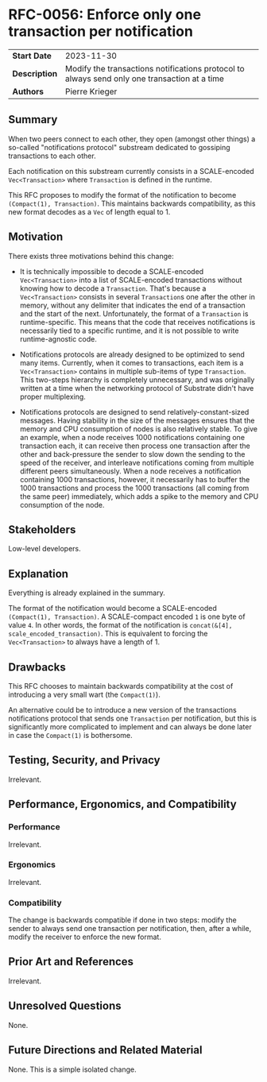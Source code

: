 # RFC-0056: Enforce only one transaction per notification

|                 |                                                                                             |
| --------------- | ------------------------------------------------------------------------------------------- |
| **Start Date**  | 2023-11-30                                                                                  |
| **Description** | Modify the transactions notifications protocol to always send only one transaction at a time|
| **Authors**     | Pierre Krieger                                                                              |

## Summary

When two peers connect to each other, they open (amongst other things) a so-called "notifications protocol" substream dedicated to gossiping transactions to each other.

Each notification on this substream currently consists in a SCALE-encoded `Vec<Transaction>` where `Transaction` is defined in the runtime.

This RFC proposes to modify the format of the notification to become `(Compact(1), Transaction)`. This maintains backwards compatibility, as this new format decodes as a `Vec` of length equal to 1.

## Motivation

There exists three motivations behind this change:

- It is technically impossible to decode a SCALE-encoded `Vec<Transaction>` into a list of SCALE-encoded transactions without knowing how to decode a `Transaction`. That's because a `Vec<Transaction>` consists in several `Transaction`s one after the other in memory, without any delimiter that indicates the end of a transaction and the start of the next. Unfortunately, the format of a `Transaction` is runtime-specific. This means that the code that receives notifications is necessarily tied to a specific runtime, and it is not possible to write runtime-agnostic code.

- Notifications protocols are already designed to be optimized to send many items. Currently, when it comes to transactions, each item is a `Vec<Transaction>` contains in multiple sub-items of type `Transaction`. This two-steps hierarchy is completely unnecessary, and was originally written at a time when the networking protocol of Substrate didn't have proper multiplexing.

- Notifications protocols are designed to send relatively-constant-sized messages. Having stability in the size of the messages ensures that the memory and CPU consumption of nodes is also relatively stable. To give an example, when a node receives 1000 notifications containing one transaction each, it can receive then process one transaction after the other and back-pressure the sender to slow down the sending to the speed of the receiver, and interleave notifications coming from multiple different peers simultaneously. When a node receives a notification containing 1000 transactions, however, it necessarily has to buffer the 1000 transactions and process the 1000 transactions (all coming from the same peer) immediately, which adds a spike to the memory and CPU consumption of the node.

## Stakeholders

Low-level developers.

## Explanation

Everything is already explained in the summary.

The format of the notification would become a SCALE-encoded `(Compact(1), Transaction)`.
A SCALE-compact encoded `1` is one byte of value `4`. In other words, the format of the notification is `concat(&[4], scale_encoded_transaction)`.
This is equivalent to forcing the `Vec<Transaction>` to always have a length of 1.

## Drawbacks

This RFC chooses to maintain backwards compatibility at the cost of introducing a very small wart (the `Compact(1)`).

An alternative could be to introduce a new version of the transactions notifications protocol that sends one `Transaction` per notification, but this is significantly more complicated to implement and can always be done later in case the `Compact(1)` is bothersome.

## Testing, Security, and Privacy

Irrelevant.

## Performance, Ergonomics, and Compatibility

### Performance

Irrelevant.

### Ergonomics

Irrelevant.

### Compatibility

The change is backwards compatible if done in two steps: modify the sender to always send one transaction per notification, then, after a while, modify the receiver to enforce the new format.

## Prior Art and References

Irrelevant.

## Unresolved Questions

None.

## Future Directions and Related Material

None. This is a simple isolated change.
